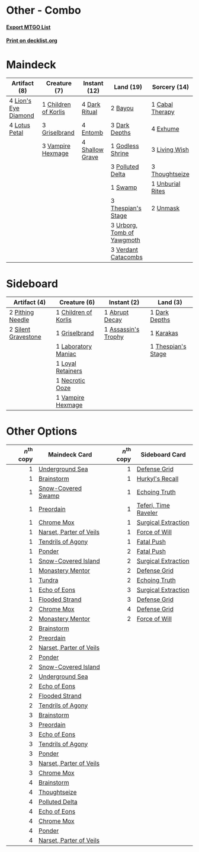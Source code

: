 # Other - Combo

#### [Export MTGO List](../collection/Other%20-%20Combo/Other%20-%20Combo.txt)
#### [Print on decklist.org](http://decklist.org/?deckmain=2%09Bayou%0A1%09Cabal%20Therapy%0A1%09Children%20of%20Korlis%0A3%09Dark%20Depths%0A4%09Dark%20Ritual%0A4%09Entomb%0A4%09Exhume%0A1%09Godless%20Shrine%0A3%09Griselbrand%0A4%09Lion's%20Eye%20Diamond%0A3%09Living%20Wish%0A4%09Lotus%20Petal%0A3%09Polluted%20Delta%0A4%09Shallow%20Grave%0A1%09Swamp%0A3%09Thespian's%20Stage%0A3%09Thoughtseize%0A1%09Unburial%20Rites%0A2%09Unmask%0A3%09Urborg,%20Tomb%20of%20Yawgmoth%0A3%09Vampire%20Hexmage%0A3%09Verdant%20Catacombs&deckside=1%09Abrupt%20Decay%0A1%09Assassin's%20Trophy%0A1%09Children%20of%20Korlis%0A1%09Dark%20Depths%0A1%09Griselbrand%0A1%09Karakas%0A1%09Laboratory%20Maniac%0A1%09Loyal%20Retainers%0A1%09Necrotic%20Ooze%0A2%09Pithing%20Needle%0A2%09Silent%20Gravestone%0A1%09Thespian's%20Stage%0A1%09Vampire%20Hexmage)
# Maindeck

|                                        Artifact (8)                                         |                                         Creature (7)                                          |                                      Instant (12)                                      |                                              Land (19)                                              |                                       Sorcery (14)                                        |
|---------------------------------------------------------------------------------------------|-----------------------------------------------------------------------------------------------|----------------------------------------------------------------------------------------|-----------------------------------------------------------------------------------------------------|-------------------------------------------------------------------------------------------|
|4 [Lion's Eye Diamond](http://gatherer.wizards.com/Pages/Card/Details.aspx?multiverseid=3255)|1 [Children of Korlis](http://gatherer.wizards.com/Pages/Card/Details.aspx?multiverseid=110525)|4 [Dark Ritual](http://gatherer.wizards.com/Pages/Card/Details.aspx?multiverseid=651)   |2 [Bayou](http://gatherer.wizards.com/Pages/Card/Details.aspx?multiverseid=879)                      |1 [Cabal Therapy](http://gatherer.wizards.com/Pages/Card/Details.aspx?multiverseid=413625) |
|4 [Lotus Petal](http://gatherer.wizards.com/Pages/Card/Details.aspx?multiverseid=420602)     |3 [Griselbrand](http://gatherer.wizards.com/Pages/Card/Details.aspx?multiverseid=239995)       |4 [Entomb](http://gatherer.wizards.com/Pages/Card/Details.aspx?multiverseid=413629)     |3 [Dark Depths](http://gatherer.wizards.com/Pages/Card/Details.aspx?multiverseid=121155)             |4 [Exhume](http://gatherer.wizards.com/Pages/Card/Details.aspx?multiverseid=21153)         |
|                                                                                             |3 [Vampire Hexmage](http://gatherer.wizards.com/Pages/Card/Details.aspx?multiverseid=389735)   |4 [Shallow Grave](http://gatherer.wizards.com/Pages/Card/Details.aspx?multiverseid=3310)|1 [Godless Shrine](http://gatherer.wizards.com/Pages/Card/Details.aspx?multiverseid=405099)          |3 [Living Wish](http://gatherer.wizards.com/Pages/Card/Details.aspx?multiverseid=442168)   |
|                                                                                             |                                                                                               |                                                                                        |3 [Polluted Delta](http://gatherer.wizards.com/Pages/Card/Details.aspx?multiverseid=405104)          |3 [Thoughtseize](http://gatherer.wizards.com/Pages/Card/Details.aspx?multiverseid=438676)  |
|                                                                                             |                                                                                               |                                                                                        |1 [Swamp](http://gatherer.wizards.com/Pages/Card/Details.aspx?multiverseid=439858)                   |1 [Unburial Rites](http://gatherer.wizards.com/Pages/Card/Details.aspx?multiverseid=227087)|
|                                                                                             |                                                                                               |                                                                                        |3 [Thespian's Stage](http://gatherer.wizards.com/Pages/Card/Details.aspx?multiverseid=366353)        |2 [Unmask](http://gatherer.wizards.com/Pages/Card/Details.aspx?multiverseid=19829)         |
|                                                                                             |                                                                                               |                                                                                        |3 [Urborg, Tomb of Yawgmoth](http://gatherer.wizards.com/Pages/Card/Details.aspx?multiverseid=383425)|                                                                                           |
|                                                                                             |                                                                                               |                                                                                        |3 [Verdant Catacombs](http://gatherer.wizards.com/Pages/Card/Details.aspx?multiverseid=405113)       |                                                                                           |


# Sideboard

|                                         Artifact (4)                                         |                                         Creature (6)                                          |                                         Instant (2)                                          |                                          Land (3)                                           |
|----------------------------------------------------------------------------------------------|-----------------------------------------------------------------------------------------------|----------------------------------------------------------------------------------------------|---------------------------------------------------------------------------------------------|
|2 [Pithing Needle](http://gatherer.wizards.com/Pages/Card/Details.aspx?multiverseid=129526)   |1 [Children of Korlis](http://gatherer.wizards.com/Pages/Card/Details.aspx?multiverseid=110525)|1 [Abrupt Decay](http://gatherer.wizards.com/Pages/Card/Details.aspx?multiverseid=456061)     |1 [Dark Depths](http://gatherer.wizards.com/Pages/Card/Details.aspx?multiverseid=121155)     |
|2 [Silent Gravestone](http://gatherer.wizards.com/Pages/Card/Details.aspx?multiverseid=439846)|1 [Griselbrand](http://gatherer.wizards.com/Pages/Card/Details.aspx?multiverseid=239995)       |1 [Assassin's Trophy](http://gatherer.wizards.com/Pages/Card/Details.aspx?multiverseid=452902)|1 [Karakas](http://gatherer.wizards.com/Pages/Card/Details.aspx?multiverseid=413782)         |
|                                                                                              |1 [Laboratory Maniac](http://gatherer.wizards.com/Pages/Card/Details.aspx?multiverseid=230788) |                                                                                              |1 [Thespian's Stage](http://gatherer.wizards.com/Pages/Card/Details.aspx?multiverseid=366353)|
|                                                                                              |1 [Loyal Retainers](http://gatherer.wizards.com/Pages/Card/Details.aspx?multiverseid=338450)   |                                                                                              |                                                                                             |
|                                                                                              |1 [Necrotic Ooze](http://gatherer.wizards.com/Pages/Card/Details.aspx?multiverseid=207876)     |                                                                                              |                                                                                             |
|                                                                                              |1 [Vampire Hexmage](http://gatherer.wizards.com/Pages/Card/Details.aspx?multiverseid=389735)   |                                                                                              |                                                                                             |


# Other Options

|*n*<sup>th</sup> copy|                                          Maindeck Card                                           |*n*<sup>th</sup> copy|                                        Sideboard Card                                         |
|--------------------:|--------------------------------------------------------------------------------------------------|--------------------:|-----------------------------------------------------------------------------------------------|
|                    1|[Underground Sea](http://gatherer.wizards.com/Pages/Card/Details.aspx?multiverseid=886)           |                    1|[Defense Grid](http://gatherer.wizards.com/Pages/Card/Details.aspx?multiverseid=45481)         |
|                    1|[Brainstorm](http://gatherer.wizards.com/Pages/Card/Details.aspx?multiverseid=3897)               |                    1|[Hurkyl's Recall](http://gatherer.wizards.com/Pages/Card/Details.aspx?multiverseid=135260)     |
|                    1|[Snow-Covered Swamp](http://gatherer.wizards.com/Pages/Card/Details.aspx?multiverseid=121256)     |                    1|[Echoing Truth](http://gatherer.wizards.com/Pages/Card/Details.aspx?multiverseid=405212)       |
|                    1|[Preordain](http://gatherer.wizards.com/Pages/Card/Details.aspx?multiverseid=405347)              |                    1|[Teferi, Time Raveler](http://gatherer.wizards.com/Pages/Card/Details.aspx?multiverseid=461148)|
|                    1|[Chrome Mox](http://gatherer.wizards.com/Pages/Card/Details.aspx?multiverseid=413761)             |                    1|[Surgical Extraction](http://gatherer.wizards.com/Pages/Card/Details.aspx?multiverseid=397706) |
|                    1|[Narset, Parter of Veils](http://gatherer.wizards.com/Pages/Card/Details.aspx?multiverseid=460988)|                    1|[Force of Will](http://gatherer.wizards.com/Pages/Card/Details.aspx?multiverseid=3107)         |
|                    1|[Tendrils of Agony](http://gatherer.wizards.com/Pages/Card/Details.aspx?multiverseid=45842)       |                    1|[Fatal Push](http://gatherer.wizards.com/Pages/Card/Details.aspx?multiverseid=423724)          |
|                    1|[Ponder](http://gatherer.wizards.com/Pages/Card/Details.aspx?multiverseid=451051)                 |                    2|[Fatal Push](http://gatherer.wizards.com/Pages/Card/Details.aspx?multiverseid=423724)          |
|                    1|[Snow-Covered Island](http://gatherer.wizards.com/Pages/Card/Details.aspx?multiverseid=121130)    |                    2|[Surgical Extraction](http://gatherer.wizards.com/Pages/Card/Details.aspx?multiverseid=397706) |
|                    1|[Monastery Mentor](http://gatherer.wizards.com/Pages/Card/Details.aspx?multiverseid=391883)       |                    2|[Defense Grid](http://gatherer.wizards.com/Pages/Card/Details.aspx?multiverseid=45481)         |
|                    1|[Tundra](http://gatherer.wizards.com/Pages/Card/Details.aspx?multiverseid=885)                    |                    2|[Echoing Truth](http://gatherer.wizards.com/Pages/Card/Details.aspx?multiverseid=405212)       |
|                    1|[Echo of Eons](http://gatherer.wizards.com/Pages/Card/Details.aspx?multiverseid=463995)           |                    3|[Surgical Extraction](http://gatherer.wizards.com/Pages/Card/Details.aspx?multiverseid=397706) |
|                    1|[Flooded Strand](http://gatherer.wizards.com/Pages/Card/Details.aspx?multiverseid=405098)         |                    3|[Defense Grid](http://gatherer.wizards.com/Pages/Card/Details.aspx?multiverseid=45481)         |
|                    2|[Chrome Mox](http://gatherer.wizards.com/Pages/Card/Details.aspx?multiverseid=413761)             |                    4|[Defense Grid](http://gatherer.wizards.com/Pages/Card/Details.aspx?multiverseid=45481)         |
|                    2|[Monastery Mentor](http://gatherer.wizards.com/Pages/Card/Details.aspx?multiverseid=391883)       |                    2|[Force of Will](http://gatherer.wizards.com/Pages/Card/Details.aspx?multiverseid=3107)         |
|                    2|[Brainstorm](http://gatherer.wizards.com/Pages/Card/Details.aspx?multiverseid=3897)               |                     |                                                                                               |
|                    2|[Preordain](http://gatherer.wizards.com/Pages/Card/Details.aspx?multiverseid=405347)              |                     |                                                                                               |
|                    2|[Narset, Parter of Veils](http://gatherer.wizards.com/Pages/Card/Details.aspx?multiverseid=460988)|                     |                                                                                               |
|                    2|[Ponder](http://gatherer.wizards.com/Pages/Card/Details.aspx?multiverseid=451051)                 |                     |                                                                                               |
|                    2|[Snow-Covered Island](http://gatherer.wizards.com/Pages/Card/Details.aspx?multiverseid=121130)    |                     |                                                                                               |
|                    2|[Underground Sea](http://gatherer.wizards.com/Pages/Card/Details.aspx?multiverseid=886)           |                     |                                                                                               |
|                    2|[Echo of Eons](http://gatherer.wizards.com/Pages/Card/Details.aspx?multiverseid=463995)           |                     |                                                                                               |
|                    2|[Flooded Strand](http://gatherer.wizards.com/Pages/Card/Details.aspx?multiverseid=405098)         |                     |                                                                                               |
|                    2|[Tendrils of Agony](http://gatherer.wizards.com/Pages/Card/Details.aspx?multiverseid=45842)       |                     |                                                                                               |
|                    3|[Brainstorm](http://gatherer.wizards.com/Pages/Card/Details.aspx?multiverseid=3897)               |                     |                                                                                               |
|                    3|[Preordain](http://gatherer.wizards.com/Pages/Card/Details.aspx?multiverseid=405347)              |                     |                                                                                               |
|                    3|[Echo of Eons](http://gatherer.wizards.com/Pages/Card/Details.aspx?multiverseid=463995)           |                     |                                                                                               |
|                    3|[Tendrils of Agony](http://gatherer.wizards.com/Pages/Card/Details.aspx?multiverseid=45842)       |                     |                                                                                               |
|                    3|[Ponder](http://gatherer.wizards.com/Pages/Card/Details.aspx?multiverseid=451051)                 |                     |                                                                                               |
|                    3|[Narset, Parter of Veils](http://gatherer.wizards.com/Pages/Card/Details.aspx?multiverseid=460988)|                     |                                                                                               |
|                    3|[Chrome Mox](http://gatherer.wizards.com/Pages/Card/Details.aspx?multiverseid=413761)             |                     |                                                                                               |
|                    4|[Brainstorm](http://gatherer.wizards.com/Pages/Card/Details.aspx?multiverseid=3897)               |                     |                                                                                               |
|                    4|[Thoughtseize](http://gatherer.wizards.com/Pages/Card/Details.aspx?multiverseid=438676)           |                     |                                                                                               |
|                    4|[Polluted Delta](http://gatherer.wizards.com/Pages/Card/Details.aspx?multiverseid=405104)         |                     |                                                                                               |
|                    4|[Echo of Eons](http://gatherer.wizards.com/Pages/Card/Details.aspx?multiverseid=463995)           |                     |                                                                                               |
|                    4|[Chrome Mox](http://gatherer.wizards.com/Pages/Card/Details.aspx?multiverseid=413761)             |                     |                                                                                               |
|                    4|[Ponder](http://gatherer.wizards.com/Pages/Card/Details.aspx?multiverseid=451051)                 |                     |                                                                                               |
|                    4|[Narset, Parter of Veils](http://gatherer.wizards.com/Pages/Card/Details.aspx?multiverseid=460988)|                     |                                                                                               |

